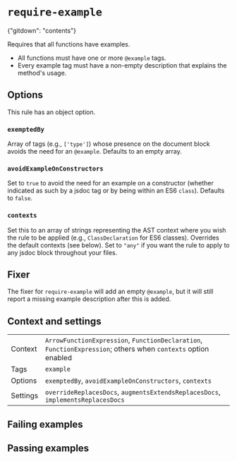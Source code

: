 # `require-example`

{"gitdown": "contents"}

Requires that all functions have examples.

* All functions must have one or more `@example` tags.
* Every example tag must have a non-empty description that explains the method's usage.

## Options

This rule has an object option.

### `exemptedBy`

Array of tags (e.g., `['type']`) whose presence on the document
block avoids the need for an `@example`. Defaults to an empty array.

### `avoidExampleOnConstructors`

Set to `true` to avoid the need for an example on a constructor (whether
indicated as such by a jsdoc tag or by being within an ES6 `class`).
Defaults to `false`.

### `contexts`

Set this to an array of strings representing the AST context
where you wish the rule to be applied (e.g., `ClassDeclaration` for ES6 classes).
Overrides the default contexts (see below). Set to `"any"` if you want
the rule to apply to any jsdoc block throughout your files.

## Fixer

The fixer for `require-example` will add an empty `@example`, but it will still
report a missing example description after this is added.

## Context and settings

|||
|---|---|
|Context|`ArrowFunctionExpression`, `FunctionDeclaration`, `FunctionExpression`; others when `contexts` option enabled|
|Tags|`example`|
|Options|`exemptedBy`, `avoidExampleOnConstructors`, `contexts`|
|Settings|`overrideReplacesDocs`, `augmentsExtendsReplacesDocs`, `implementsReplacesDocs`|

## Failing examples

<!-- assertions-failing requireExample -->

## Passing examples

<!-- assertions-passing requireExample -->
